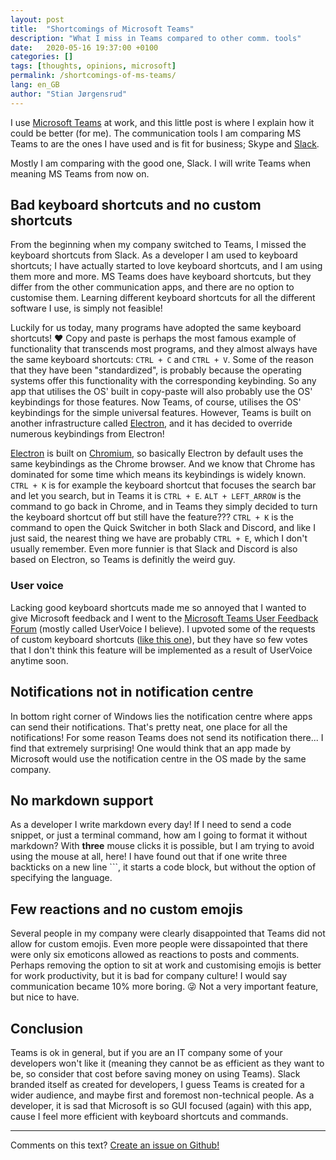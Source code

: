 ```yaml
---
layout: post
title:  "Shortcomings of Microsoft Teams"
description: "What I miss in Teams compared to other comm. tools"
date:   2020-05-16 19:37:00 +0100
categories: []
tags: [thoughts, opinions, microsoft]
permalink: /shortcomings-of-ms-teams/
lang: en_GB
author: "Stian Jørgensrud"
---
```


I use [Microsoft Teams](https://www.microsoft.com/en-ww/microsoft-365/microsoft-teams/group-chat-software) at work, and this little post is where I explain how it could be better (for me). The communication tools I am comparing MS Teams to are the ones I have used and is fit for business; Skype and [Slack](https://slack.com/).

Mostly I am comparing with the good one, Slack. I will write Teams when meaning MS Teams from now on.

## Bad keyboard shortcuts and no custom shortcuts

From the beginning when my company switched to Teams, I missed the keyboard shortcuts from Slack. As a developer I am used to keyboard shortcuts; I have actually started to love keyboard shortcuts, and I am using them more and more. MS Teams does have keyboard shortcuts, but they differ from the other communication apps, and there are no option to customise them. Learning different keyboard shortcuts for all the different software I use, is simply not feasible!

Luckily for us today, many programs have adopted the same keyboard shortcuts! ❤ Copy and paste is perhaps the most famous example of functionality that transcends most programs, and they almost always have the same keyboard shortcuts: `CTRL + C` and `CTRL + V`. Some of the reason that they have been "standardized", is probably because the operating systems offer this functionality with the corresponding keybinding. So any app that utilises the OS' built in copy-paste will also probably use the OS' keybindings for those features. Now Teams, of course, utilises the OS' keybindings for the simple universal features. However, Teams is built on another infrastructure called [Electron](https://www.electronjs.org/), and it has decided to override numerous keybindings from Electron!

[Electron](https://www.electronjs.org/) is built on [Chromium](https://www.chromium.org/Home), so basically Electron by default uses the same keybindings as the Chrome browser. And we know that Chrome has dominated for some time which means its keybindings is widely known. `CTRL + K` is for example the keyboard shortcut that focuses the search bar and let you search, but in Teams it is `CTRL + E`. `ALT + LEFT_ARROW` is the command to go back in Chrome, and in Teams they simply decided to turn the keyboard shortcut off but still have the feature??? `CTRL + K` is the command to open the Quick Switcher in both Slack and Discord, and like I just said, the nearest thing we have are probably `CTRL + E`, which I don't usually remember. Even more funnier is that Slack and Discord is also based on Electron, so Teams is definitly the weird guy.

### User voice

Lacking good keyboard shortcuts made me so annoyed that I wanted to give Microsoft feedback and I went to the [Microsoft Teams User Feedback Forum](https://microsoftteams.uservoice.com/) (mostly called UserVoice I believe). I upvoted some of the requests of custom keyboard shortcuts ([like this one](https://microsoftteams.uservoice.com/forums/555103-public/suggestions/33625345-change-keyboard-shortcut)), but they have so few votes that I don't think this feature will be implemented as a result of UserVoice anytime soon.

## Notifications not in notification centre

In bottom right corner of Windows lies the notification centre where apps can send their notifications. That's pretty neat, one place for all the notifications! For some reason Teams does not send its notification there... I find that extremely surprising! One would think that an app made by Microsoft would use the notification centre in the OS made by the same company.

## No markdown support

As a developer I write markdown every day! If I need to send a code snippet, or just a terminal command, how am I going to format it without markdown? With **three** mouse clicks it is possible, but I am trying to avoid using the mouse at all, here! I have found out that if one write three backticks on a new line ```, it starts a code block, but without the option of specifying the language.

## Few reactions and no custom emojis

Several people in my company were clearly disappointed that Teams did not allow for custom emojis. Even more people were dissapointed that there were only six emoticons allowed as reactions to posts and comments. Perhaps removing the option to sit at work and customising emojis is better for work productivity, but it is bad for company culture! I would say communication became 10% more boring. 😜 Not a very important feature, but nice to have.

## Conclusion

Teams is ok in general, but if you are an IT company some of your developers won't like it (meaning they cannot be as efficient as they want to be, so consider that cost before saving money on using Teams). Slack branded itself as created for developers, I guess Teams is created for a wider audience, and maybe first and foremost non-technical people. As a developer, it is sad that Microsoft is so GUI focused (again) with this app, cause I feel more efficient with keyboard shortcuts and commands.

---

Comments on this text? [Create an issue on Github!](https://github.com/Sti2nd/sti2nd.github.io/issues)
